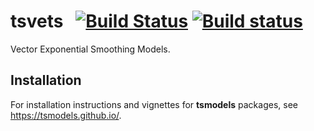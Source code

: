 # tsvets &nbsp; [![Build Status](https://travis-ci.org/tsmodels/tsvets.svg?branch=master)](https://travis-ci.org/tsmodels/tsvets) [![Build status](https://ci.appveyor.com/api/projects/status/github/tsmodels/tsvets?branch=master)](https://ci.appveyor.com/project/kthohr/tsvets/branch/master)
Vector Exponential Smoothing Models.

## Installation

For installation instructions and vignettes for **tsmodels** packages, see https://tsmodels.github.io/.